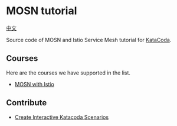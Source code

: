# MOSN tutorial

[中文](README_ZH.md)

Source code of MOSN and Istio Service Mesh tutorial for [KataCoda](https://www.katacoda.com/mosn).

## Courses

Here are the courses we have supported in the list.

- [MOSN with Istio](https://katacoda.com/mosn/courses/istio/mosn-with-istio)

## Contribute

- [Create Interactive Katacoda Scenarios](https://katacoda.com/create)

